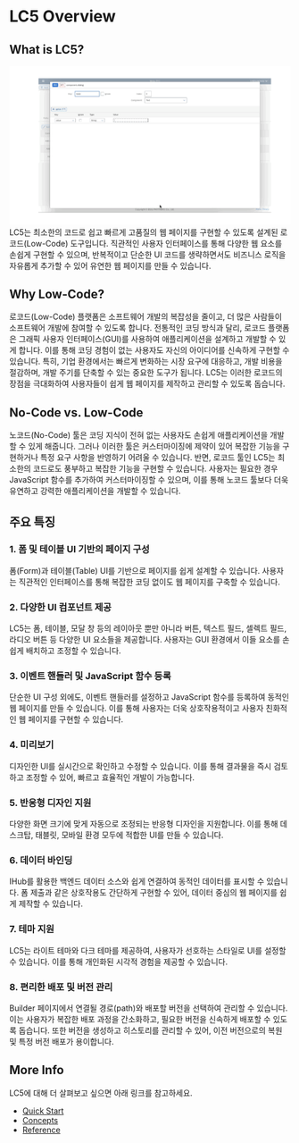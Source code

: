 # LC5 Overview

## What is LC5?

![Image](assets/lc5_introduce.gif)
LC5는 최소한의 코드로 쉽고 빠르게 고품질의 웹 페이지를 구현할 수 있도록 설계된 로코드(Low-Code) 도구입니다. 직관적인 사용자 인터페이스를 통해 다양한 웹 요소를 손쉽게 구현할 수 있으며, 반복적이고 단순한 UI 코드를 생략하면서도 비즈니스 로직을 자유롭게 추가할 수 있어 유연한 웹 페이지를 만들 수 있습니다.

## Why Low-Code?

로코드(Low-Code) 플랫폼은 소프트웨어 개발의 복잡성을 줄이고, 더 많은 사람들이 소프트웨어 개발에 참여할 수 있도록 합니다. 전통적인 코딩 방식과 달리, 로코드 플랫폼은 그래픽 사용자 인터페이스(GUI)를 사용하여 애플리케이션을 설계하고 개발할 수 있게 합니다. 이를 통해 코딩 경험이 없는 사용자도 자신의 아이디어를 신속하게 구현할 수 있습니다. 특히, 기업 환경에서는 빠르게 변화하는 시장 요구에 대응하고, 개발 비용을 절감하며, 개발 주기를 단축할 수 있는 중요한 도구가 됩니다. LC5는 이러한 로코드의 장점을 극대화하여 사용자들이 쉽게 웹 페이지를 제작하고 관리할 수 있도록 돕습니다.

## No-Code vs. Low-Code

노코드(No-Code) 툴은 코딩 지식이 전혀 없는 사용자도 손쉽게 애플리케이션을 개발할 수 있게 해줍니다. 그러나 이러한 툴은 커스터마이징에 제약이 있어 복잡한 기능을 구현하거나 특정 요구 사항을 반영하기 어려울 수 있습니다. 반면, 로코드 툴인 LC5는 최소한의 코드로도 풍부하고 복잡한 기능을 구현할 수 있습니다. 사용자는 필요한 경우 JavaScript 함수를 추가하여 커스터마이징할 수 있으며, 이를 통해 노코드 툴보다 더욱 유연하고 강력한 애플리케이션을 개발할 수 있습니다.

## 주요 특징

### 1. 폼 및 테이블 UI 기반의 페이지 구성

폼(Form)과 테이블(Table) UI를 기반으로 페이지를 쉽게 설계할 수 있습니다. 사용자는 직관적인 인터페이스를 통해 복잡한 코딩 없이도 웹 페이지를 구축할 수 있습니다.

### 2. 다양한 UI 컴포넌트 제공

LC5는 폼, 테이블, 모달 창 등의 레이아웃 뿐만 아니라 버튼, 텍스트 필드, 셀렉트 필드, 라디오 버튼 등 다양한 UI 요소들을 제공합니다. 사용자는 GUI 환경에서 이들 요소를 손쉽게 배치하고 조정할 수 있습니다.

### 3. 이벤트 핸들러 및 JavaScript 함수 등록

단순한 UI 구성 외에도, 이벤트 핸들러를 설정하고 JavaScript 함수를 등록하여 동적인 웹 페이지를 만들 수 있습니다. 이를 통해 사용자는 더욱 상호작용적이고 사용자 친화적인 웹 페이지를 구현할 수 있습니다.

### 4. 미리보기

디자인한 UI를 실시간으로 확인하고 수정할 수 있습니다. 이를 통해 결과물을 즉시 검토하고 조정할 수 있어, 빠르고 효율적인 개발이 가능합니다.

### 5. 반응형 디자인 지원

다양한 화면 크기에 맞게 자동으로 조정되는 반응형 디자인을 지원합니다. 이를 통해 데스크탑, 태블릿, 모바일 환경 모두에 적합한 UI를 만들 수 있습니다.

### 6. 데이터 바인딩

IHub를 활용한 백엔드 데이터 소스와 쉽게 연결하여 동적인 데이터를 표시할 수 있습니다. 폼 제출과 같은 상호작용도 간단하게 구현할 수 있어, 데이터 중심의 웹 페이지를 쉽게 제작할 수 있습니다.

### 7. 테마 지원

LC5는 라이트 테마와 다크 테마를 제공하여, 사용자가 선호하는 스타일로 UI를 설정할 수 있습니다. 이를 통해 개인화된 시각적 경험을 제공할 수 있습니다.

### 8. 편리한 배포 및 버전 관리

Builder 페이지에서 연결될 경로(path)와 배포할 버전을 선택하여 관리할 수 있습니다. 이는 사용자가 복잡한 배포 과정을 간소화하고, 필요한 버전을 신속하게 배포할 수 있도록 돕습니다. 또한 버전을 생성하고 히스토리를 관리할 수 있어, 이전 버전으로의 복원 및 특정 버전 배포가 용이합니다.

## More Info

LC5에 대해 더 살펴보고 싶으면 아래 링크를 참고하세요.

- [Quick Start](quickstart.md)
- [Concepts](/lc5/concepts)
- [Reference](/lc5/reference)
